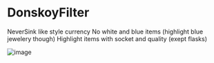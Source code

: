 # DonskoyFilter

NeverSink like style currency
No white and blue items (highlight blue jewelery though)
Highlight items with socket and quality (exept flasks)

![image](https://cdn.discordapp.com/attachments/289007186041110528/1316280865050988554/Screenshot_55.png?ex=675a7995&is=67592815&hm=9d8fdb198c5ec662e67d2f53c351f40efaa4628422803e182550aca5f00bc372&)
